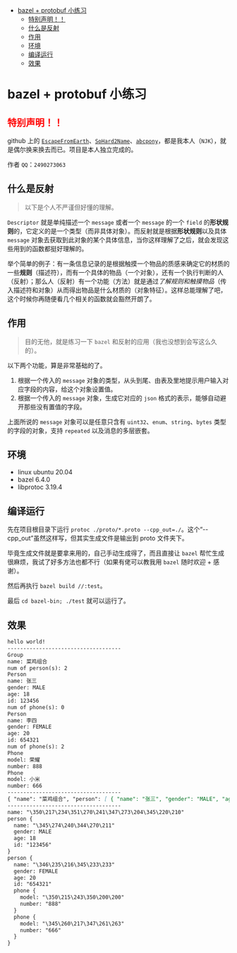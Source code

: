 - [bazel + protobuf 小练习](#bazel--protobuf-小练习)
	- [特别声明！！](#特别声明)
	- [什么是反射](#什么是反射)
	- [作用](#作用)
	- [环境](#环境)
	- [编译运行](#编译运行)
	- [效果](#效果)

# bazel + protobuf 小练习

## <font color="red">特别声明！！</font>

github 上的 [`EscapeFromEarth`](https://github.com/EscapeFromEarth)、[`SoHard2Name`](https://github.com/SoHard2Name)、[`abcpony`](https://github.com/abcpony)，都是我本人（`NJK`），就是偶尔换来换去而已。项目是本人独立完成的。

作者 `QQ`：`2490273063`

## 什么是反射

> 以下是个人不严谨但好懂的理解。

`Descriptor` 就是单纯描述一个 `message` 或者一个 `message` 的一个 `field` 的**形状规则**的，它定义的是一个类型（而非具体对象）。而反射就是根据**形状规则**以及具体 `message` 对象去获取到此对象的某个具体信息，当你这样理解了之后，就会发现这些用到的函数都挺好理解的。

举个简单的例子：有一条信息记录的是根据触摸一个物品的质感来确定它的材质的一些**规则**（描述符），而有一个具体的物品（一个对象），还有一个执行判断的人（反射）；那么人（反射）有一个功能（方法）就是通过*了解规则和触摸物品*（传入描述符和对象）从而得出物品是什么材质的（对象特征）。这样总能理解了吧，这个时候你再随便看几个相关的函数就会豁然开朗了。

## 作用

> 目的无他，就是练习一下 `bazel` 和反射的应用（我也没想到会写这么久的）。

以下两个功能，算是非常基础的了。

1. 根据一个传入的 `message` 对象的类型，从头到尾、由表及里地提示用户输入对应字段的内容，给这个对象设置值。
2. 根据一个传入的 `message` 对象，生成它对应的 `json` 格式的表示，能够自动避开那些没有置值的字段。

上面所说的 `message` 对象可以是任意只含有 `uint32`、`enum`、`string`、`bytes` 类型的字段的对象，支持 `repeated` 以及消息的多层嵌套。

## 环境

- linux ubuntu 20.04
- bazel 6.4.0
- libprotoc 3.19.4

## 编译运行

先在项目根目录下运行 `protoc ./proto/*.proto --cpp_out=./`。这个“--cpp_out”虽然这样写，但其实生成文件是输出到 proto 文件夹下。

毕竟生成文件就是要拿来用的，自己手动生成得了，而且直接让 `bazel` 帮忙生成很麻烦，我试了好多方法也都不行（如果有佬可以教我用 `bazel` 随时欢迎 + 感谢）。

然后再执行 `bazel build //:test`。

最后 `cd bazel-bin; ./test` 就可以运行了。

## 效果
```markdown
hello world!
------------------------------------
Group
name: 菜鸡组合
num of person(s): 2
Person
name: 张三
gender: MALE
age: 18
id: 123456
num of phone(s): 0
Person
name: 李四
gender: FEMALE
age: 20
id: 654321
num of phone(s): 2
Phone
model: 荣耀
number: 888
Phone
model: 小米
number: 666
------------------------------------
{ "name": "菜鸡组合", "person": [ { "name": "张三", "gender": "MALE", "age": 18, "id": "123456" }, { "name": "李四", "gender": "FEMALE", "age": 20, "id": "654321", "phone": [ { "model": "荣耀", "number": "888" }, { "model": "小米", "number": "666" } ] } ] }
------------------------------------
name: "\350\217\234\351\270\241\347\273\204\345\220\210"
person {
  name: "\345\274\240\344\270\211"
  gender: MALE
  age: 18
  id: "123456"
}
person {
  name: "\346\235\216\345\233\233"
  gender: FEMALE
  age: 20
  id: "654321"
  phone {
    model: "\350\215\243\350\200\200"
    number: "888"
  }
  phone {
    model: "\345\260\217\347\261\263"
    number: "666"
  }
}
```